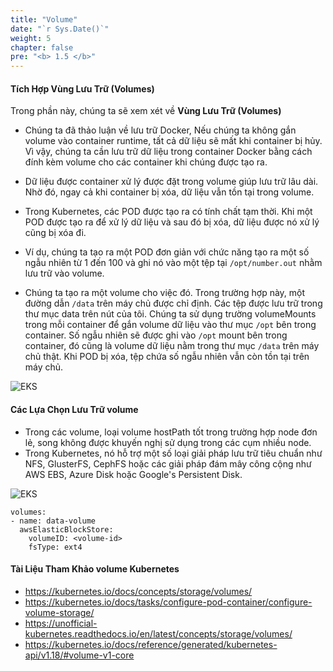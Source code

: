 ```yaml
---
title: "Volume"
date: "`r Sys.Date()`"
weight: 5
chapter: false
pre: "<b> 1.5 </b>"
---
```


#### Tích Hợp Vùng Lưu Trữ (Volumes)

Trong phần này, chúng ta sẽ xem xét về **Vùng Lưu Trữ (Volumes)**

- Chúng ta đã thảo luận về lưu trữ Docker, Nếu chúng ta không gắn volume vào container runtime, tất cả dữ liệu sẽ mất khi container bị hủy. Vì vậy, chúng ta cần lưu trữ dữ liệu trong container Docker bằng cách đính kèm volume cho các container khi chúng được tạo ra.
- Dữ liệu được container xử lý được đặt trong volume giúp lưu trữ lâu dài. Nhờ đó, ngay cả khi container bị xóa, dữ liệu vẫn tồn tại trong volume.

- Trong Kubernetes, các POD được tạo ra có tính chất tạm thời. Khi một POD được tạo ra để xử lý dữ liệu và sau đó bị xóa, dữ liệu được nó xử lý cũng bị xóa đi.
- Ví dụ, chúng ta tạo ra một POD đơn giản với chức năng tạo ra một số ngẫu nhiên từ 1 đến 100 và ghi nó vào một tệp tại `/opt/number.out` nhằm lưu trữ vào volume.
- Chúng ta tạo ra một volume cho việc đó. Trong trường hợp này, một đường dẫn `/data` trên máy chủ được chỉ định. Các tệp được lưu trữ trong thư mục data trên nút của tôi. Chúng ta sử dụng trường volumeMounts trong mỗi container để gắn volume dữ liệu vào thư mục `/opt` bên trong container. Số ngẫu nhiên sẽ được ghi vào `/opt` mount bên trong container, đó cũng là volume dữ liệu nằm trong thư mục `/data` trên máy chủ thật. Khi POD bị xóa, tệp chứa số ngẫu nhiên vẫn còn tồn tại trên máy chủ.

![EKS](/images/part1/1-5/00014.png?featherlight=false&width=90pc)


#### Các Lựa Chọn Lưu Trữ volume

- Trong các volume, loại volume hostPath tốt trong trường hợp node đơn lẻ, song không được khuyến nghị sử dụng trong các cụm nhiều node.
- Trong Kubernetes, nó hỗ trợ một số loại giải pháp lưu trữ tiêu chuẩn như NFS, GlusterFS, CephFS hoặc các giải pháp đám mây công cộng như AWS EBS, Azure Disk hoặc Google's Persistent Disk.

![EKS](/images/part1/1-5/00015.png?featherlight=false&width=90pc)



```
volumes:
- name: data-volume
  awsElasticBlockStore:
    volumeID: <volume-id>
    fsType: ext4
```

#### Tài Liệu Tham Khảo volume Kubernetes

- https://kubernetes.io/docs/concepts/storage/volumes/
- https://kubernetes.io/docs/tasks/configure-pod-container/configure-volume-storage/
- https://unofficial-kubernetes.readthedocs.io/en/latest/concepts/storage/volumes/
- https://kubernetes.io/docs/reference/generated/kubernetes-api/v1.18/#volume-v1-core